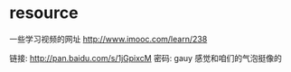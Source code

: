 # resource
一些学习视频的网址
http://www.imooc.com/learn/238

链接: http://pan.baidu.com/s/1jGpixcM 密码: gauy 感觉和咱们的气泡挺像的
